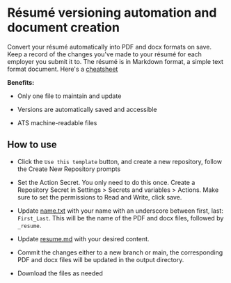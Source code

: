 # Résumé versioning automation and document creation
Convert your résumé automatically into PDF and docx formats on save. Keep a record of the changes you've made to your résumé for each employer you submit it to.
The résumé is in Markdown format, a simple text format document. Here's a [cheatsheet](https://github.com/adam-p/markdown-here/wiki/markdown-cheatsheet)

**Benefits:** 
- Only one file to maintain and update

- Versions are automatically saved and accessible

- ATS machine-readable files

## How to use
- Click the `Use this template` button, and create a new repository, follow the Create New Repository prompts

- Set the Action Secret. You only need to do this once. Create a Repository Secret in Settings > Secrets and variables > Actions. Make sure to set the permissions to Read and Write, click save.

- Update [name.txt](name.txt) with your name with an underscore between first, last: `First_Last`. This will be the name of the PDF and docx files, followed by `_resume`.

- Update [resume.md](resume.md) with your desired content.

- Commit the changes either to a new branch or main, the corresponding PDF and docx files will be updated in the output directory.

- Download the files as needed 
